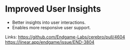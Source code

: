 # Improved User Insights

- Better insights into user interactions.
- Enables more responsive user support.

Links:
https://github.com/Endgame-Labs/cerebro/pull/4604
https://linear.app/endgame/issue/END-3804
